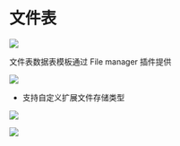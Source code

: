 # 文件表

![](https://static-docs.nocobase.com/6b7dd77d7f3b4a77667d75f5991d5e9f.png)

文件表数据表模板通过 File manager 插件提供

![](https://static-docs.nocobase.com/c7893abe6b165c7237327618da7f49e5.png)

- 支持自定义扩展文件存储类型

![](https://static-docs.nocobase.com/f2a5341252a91d2cab8a98b853024966.png)

![](https://static-docs.nocobase.com/230482a819cb3c05b2302887300582a6.png)